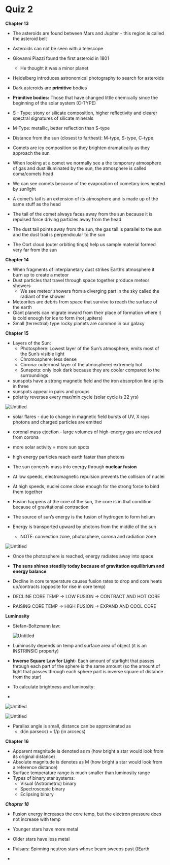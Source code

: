 # Quiz 2

******************************Chapter 13******************************

- The asteroids are found between Mars and Jupiter - this region is called the asteroid belt
- Asteroids can not be seen with a telescope
- Giovanni Piazzi found the first asteroid in 1801
    - He thought it was a minor planet
- Heidelberg introduces astronomical photography to search for asteroids
- Dark asteroids are ******************primitive****************** bodies
- **Primitive bodies:** Those that have changed little chemically since the beginning of the solar system (C-TYPE)
- S - Type: stony or silicate composition, higher reflectivity and clearer spectral signatures of silicate minerals
- M-Type: metallic, better reflection than S-type
- Distance from the sun (closest to farthest): M-type, S-type, C-type

- Comets are icy composition so they brighten dramatically as they approach the sun
- When looking at a comet we normally see a the temporary atmosphere of gas and dust illuminated by the sun, the atmosphere is called coma/comets head
- We can see comets because of the evaporation of cometary ices heated by sunlight
- A comet’s tail is an extension of its atmosphere and is made up of the same stuff as the head
- The tail of the comet always faces away from the sun because it is repulsed force driving particles away from the head
- The dust tail points away from the sun, the gas tail is parallel to the sun and the dust trail is perpendicular to the sun
- The Oort cloud (outer orbiting tings) help us sample material formed very far from the sun

******************************Chapter 14******************************

- When fragments of interplanetary dust strikes Earth’s atmosphere it burn up to create a meteor
- Dust particles that travel through space together produce meteor showers
    - We see meteor showers from a diverging part in the sky called the radiant of the shower
- Meteorites are debris from space that survive to reach the surface of the earth
- Giant planets can migrate inward from their place of formation where it is cold enough for ice to form (hot jupiters)
- Small (terrestrial) type rocky planets are common in our galaxy

******************************Chapter 15******************************

- Layers of the Sun:
    - Photosphere: Lowest layer of the Sun’s atmosphere, emits most of the Sun’s visible light
    - Chromosphere: less dense
    - Corona: outermost layer of the atmosphere/ extremely hot
    - Sunspots: only look dark because they are cooler compared to the surroundings
- sunspots have a strong magnetic field and the iron absorption line splits in three
- sunspots appear in pairs and groups
- polarity reverses every max/min cycle (solar cycle is 22 yrs)

![Untitled](Quiz%202%2046eafdec2c024680931ef3c7dfdb4530/Untitled.png)

- solar flares - due to change in magnetic field bursts of UV, X rays photons and charged particles are emitted
- coronal mass ejection - large volumes of high-energy gas are released from corona
- more solar activity = more sun spots

- high energy particles reach earth faster than photons
- The sun concerts mass into energy through **nuclear fusion**
- At low speeds, electromagnetic repulsion prevents the collision of nuclei
- At high speeds, nuclei come close enough for the strong force to bind them together
- Fusion happens at the core of the sun, the core is in that condition because of gravitational contraction
- The source of sun’s energy is the fusion of hydrogen to form helium

- Energy is transported upward by photons from the middle of the sun
    - NOTE: convection zone, photosphere, corona and radiation zone

![Untitled](Quiz%202%2046eafdec2c024680931ef3c7dfdb4530/Untitled%201.png)

- Once the photosphere is reached, energy radiates away into space

- **The suns shines steadily today because of gravitation equilibrium and energy balance**

- Decline in core temperature causes fusion rates to drop and core heats up/contracts (opposite for rise in core temp)
- DECLINE CORE TEMP → LOW FUSION → CONTRACT AND HOT CORE
- RAISING CORE TEMP → HIGH FUSION → EXPAND AND COOL CORE

******************************Luminosity******************************

- Stefan-Boltzmann law:
    
    ![Untitled](Quiz%202%2046eafdec2c024680931ef3c7dfdb4530/Untitled%202.png)
    
- Luminosity depends on temp and surface area of object (it is an INSTRINSIC property)
- **Inverse Square Law for Light**- Each amount of starlight that passes through each part of the sphere is the same amount (so the amount of light that passes through each sphere part is inverse square of distance from the star)

- To calculate brightness and luminosity:
- 

![Untitled](Quiz%202%2046eafdec2c024680931ef3c7dfdb4530/Untitled%203.png)

![Untitled](Quiz%202%2046eafdec2c024680931ef3c7dfdb4530/Untitled%204.png)

- Parallax angle is small, distance can be approximated as
    - d(in parsecs) = 1/p (in arcsecs)
    

******************************Chapter 16******************************

- Apparent magnitude is denoted as m (how bright a star would look from its original distance)
- Absolute magnitude is denotes as M (how bright a star would look from a reference distance)
- Surface temperature range is much smaller than luminosity range
- Types of binary star systems:
    - Visual (Astrometric) binary
    - Spectroscopic binary
    - Eclipsing binary

*********Chapter 18*********

- Fusion energy increases the core temp, but the electron pressure does not increase with temp

- Younger stars have more metal
- Older stars have less metal

- Pulsars: Spinning neutron stars whose beam sweeps past ()Earth
-